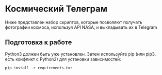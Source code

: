 <h1>Космический Телеграм</h1>

Ниже представлен набор скриптов, которые позволяют получать фотографии космоса, используя API NASA, и выкладывать их в Telegram

<h2>Подготовка к работе</h2>

Python3 должен быть уже установлен. Затем используйте pip (или pip3, есть конфликт с Python2) для установки зависимостей:

``` pip install -r requirements.txt ```
